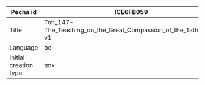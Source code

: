 |Pecha id | ICE6FB059
| --- | --- 
|Title | Toh_147-The_Teaching_on_the_Great_Compassion_of_the_Tathagata-v1 
|Language | bo
|Initial creation type | tmx